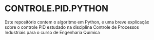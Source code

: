 # CONTROLE.PID.PYTHON
Este repositório contem o algoritmo em Python, e uma breve explicação sobre o controle PID estudado na disciplina Controle de Processos Industriais para o curso de Engenharia Química
